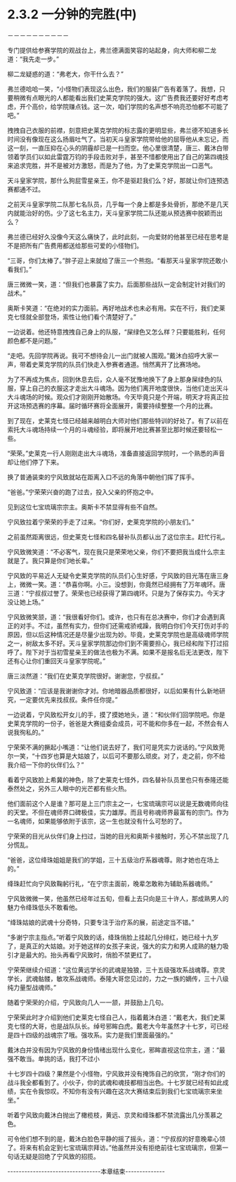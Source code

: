 # 2.3.2 一分钟的完胜(中)
－－－－－－－－－－

  专门提供给参赛学院的观战台上，弗兰德满面笑容的站起身，向大师和柳二龙道：“我先走一步。”

  柳二龙疑惑的道：“弗老大，你干什么去？”

  弗兰德哈哈一笑，“小怪物们表现这么出色，我们的服装广告有着落了。我想，只要稍微有点眼光的人都能看出我们史莱克学院的强大。这广告费我还要好好考虑考虑，开个高价，给学院赚点钱。这一次，咱们学院的名声想不响亮恐怕都不可能了吧。”

  拽拽自己衣服的前襟，刻意把史莱克学院的标志露的更明显些，弗兰德不知道多长时间没有像现在这么扬眉吐气了。当初天斗皇家学院带给他的屈辱他从未忘记，而这一刻，一直压抑在心头的阴霾却已是一扫而空。他心里很清楚，唐三、戴沐白带领着学员们以如此雷霆万钧的手段击败对手，甚至不惜都使用出了自己的第四魂技来追求完胜，并不是被对方激怒，而是为了他，为了史莱克学院出一口恶气。

  天斗皇家学院，那什么狗屁雪星亲王，你不是驱赶我们么？好，那就让你们连预选赛都通不过。

  之前天斗皇家学院二队那七名队员，几乎每一个身上都是多处骨折，那绝不是几天内就能治好的伤。少了这七名主力，天斗皇家学院二队还能从预选赛中脱颖而出么？

  弗兰德已经好久没像今天这么痛快了，此时此刻，一向爱财的他甚至已经在思考是不是把所有广告费用都送给那些可爱的小怪物们。

  “三哥，你们太棒了。”胖子迎上来就给了唐三一个熊抱。“看那天斗皇家学院还敢小看我们。”

  唐三微微一笑，道：“但我们也暴露了实力。后面那些战队一定会制定针对我们的战术。”

  奥斯卡笑道：“在绝对的实力面前。再好地战术也未必有用。实在不行，我们史莱克七怪就全部登场，索性让他们看个清楚好了。”

  一边说着。他还特意拽拽自己身上的队服，“屎绿色又怎么样？只要能胜利，任何颜色都不是问题。”

  “走吧。先回学院再说。我可不想待会儿一出门就被人围观。”戴沐白招呼大家一声，带着史莱克学院的队员们快走入参赛者通道。悄然离开了比赛场地。

  为了不再成为焦点，回到休息去后，众人毫不犹豫地换下了身上那身屎绿色的队服，穿上自己的衣服这才走出大斗魂场。因为他们离开地度很快，当他们走出天斗大斗魂场的时候。观众们才刚刚开始散场。今天毕竟只是个开端，明天才将真正拉开这场预选赛的序幕。届时循环赛将全面展开，需要持续整整一个月的比赛。

  到了现在，史莱克七怪已经越来越明白大师对他们那些特训的好处了。有了以前在索托大斗魂场持续一个月的斗魂经验，即将展开地比赛甚至比那时候还要轻松一些。

  “荣荣。”史莱克一行人刚刚走出大斗魂场，准备直接返回学院时，一个熟悉的声音却让他们停了下来。

  换了普通装束的宁风致就站在距离入口不远的角落中朝他们挥了挥手。

  “爸爸。”宁荣荣兴奋的跑了过去，投入父亲的怀抱之中。

  见到这位七宝琉璃宗宗主。奥斯卡不禁显得有些不自然。

  宁风致拉着宁荣荣的手走了过来。“你们好，史莱克学院的小朋友们。”

  之前虽然距离很远，但史莱克七怪和四名替补队员都认出了这位宗主。赶忙行礼。

  宁风致微笑道：“不必客气，现在我只是荣荣地父亲，你们不要把我当成什么宗主就是了。我只算是你们地长辈。”

  宁风致的平易近人无疑令史莱克学院的队员们心生好感，宁风致的目光落在唐三身上，微微一笑。道：“恭喜你啊。小三。没想到，你竟然已经拥有了万年魂环。唐三道：“宁叔叔过誉了。荣荣也已经获得了第四魂环。只是为了保存实力。今天才没让她上场。”

  宁风致微笑颔，道：“我很看好你们。或许，也只有在总决赛中，你们才会遇到真正的对手。不过，虽然有实力，但你们还需戒骄戒躁，我明白你们今天打伤对手的原因，但以后这种情况还是尽量少出现为妙。毕竟，史莱克学院也是高级魂师学院之一，树敌太多不好。天斗皇家学院那边你们到不需要担心，我已经和陛下打过招呼了。陛下对于当初雪星亲王的做法也极为不满。如果不是报名后无法更改，陛下还有心让你们重回天斗皇家学院呢。”

  唐三淡然道：“我们在史莱克学院很好。谢谢您，宁叔叔。”

  宁风致道：“应该是我谢谢你才对。你地暗器品质都很好，以后如果有什么新地研究，一定要优先来找叔叔。条件任你提。”

  一边说着，宁风致松开女儿的手，摸了摸她地头，道：“和伙伴们回学院吧。你是史莱克学院的一份子，爸爸是大赛组委会成员，可不能和你多在一起，不然会有人说我徇私的。”

  宁荣荣不满的撅起小嘴道：“让他们说去好了，我们可是凭实力说话的。”宁风致莞尔一笑，“十四岁也算是大姑娘了，以后可不要那么顽皮。对了，走之前，你不给我介绍一下你的伙伴们么？”

  看着宁风致脸上希冀的神色，除了史莱克七怪外，四名替补队员里也只有泰隆还能泰然处之，另外三人眼中的光芒都有些火热。

  他们面前这个人是谁？那可是上三门宗主之一，七宝琉璃宗可以说是无数魂师向往的天堂。不但在魂师界口碑极佳，实力雄厚。而且号称魂师界最富有的宗门。作为一名魂师，如果能够依附于该宗，这一生也就没有什么可愁的了。

  宁荣荣的目光从伙伴们身上扫过，当她的目光和奥斯卡接触时，芳心不禁出现了几分慌乱。

  “爸爸，这位绛珠姐姐是我们的学姐，三十五级治疗系器魂尊。刚才她也在场上的。”

  绛珠赶忙向宁风致鞠躬行礼，“在宁宗主面前，晚辈怎敢称为辅助系器魂师。”

  宁风致微微一笑，他虽然已经年过五旬，但看上去只向是三十许人，那成熟男人的魅力令绛珠低头不敢看他。

  “绛珠姑娘的武魂十分奇特，只要专注于治疗系的展，前途定当不错。”

  “多谢宁宗主指点。”听着宁风致的话，绛珠俏脸上挂起几分绯红，她已经十九岁了，是真正的大姑娘。对于她这样的女孩子来说，强大的实力和男人成熟的魅力吸引才是最大的。抬头再看宁风致时，俏脸不禁更红了。

  宁荣荣继续介绍道：“这位黄远学长的武魂是独狼，三十五级强攻系战魂尊。京灵学长，武魂骷髅，敏攻系战魂师。泰隆大哥您见过的，力之一族的嫡传，三十八级纯力量型战魂师。”

  随着宁荣荣的介绍，宁风致向几人一一颔，并鼓励上几句。

  宁荣荣此时才介绍到他们史莱克七怪自己人，指着戴沐白道：“戴老大，我们史莱克七怪的大哥，也是战队队长。绰号邪眸白虎。戴老大今年虽然才十七岁，可已经是四十四级的战魂宗了哦。强攻系。实力是我们里面最强的。”

  戴沐白并没有因为宁风致的身份情绪出现什么变化，邪眸直视这位宗主，道：“最强不敢当。单挑的话，我打不过小

  十七岁四十四级？果然是个小怪物，宁风致并没有掩饰自己的欣赏，“刚才你们的战斗我全都看到了。小伙子，你的武魂和魂技都相当出色。十七岁就已经有如此成绩，实在令我惊叹。不知你有没有兴趣在这次大赛结束后到我们七宝琉璃宗来坐坐。”

  听着宁风致向戴沐白抛出了橄榄枝，黄远、京灵和绛珠都不禁流露出几分羡慕之色。  

  可令他们想不到的是，戴沐白脸色平静的摇了摇头，道：“宁叔叔的好意晚辈心领了。将来有机会定到七宝琉璃宗拜访。”他虽然并没有拒绝前往七宝琉璃宗，但第一句话无疑是回绝了宁风致的招揽。


---------------------------------本章结束--------------

